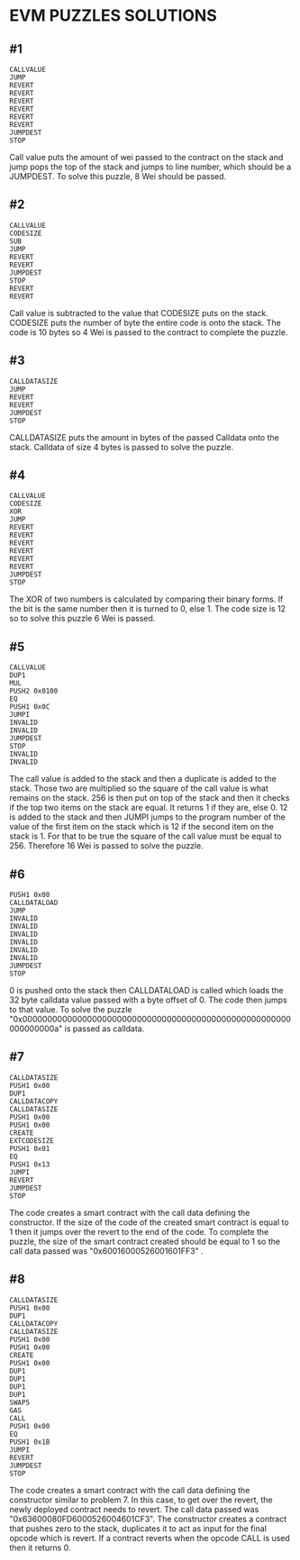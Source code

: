 # EVM PUZZLES SOLUTIONS

## #1

```
CALLVALUE
JUMP
REVERT
REVERT
REVERT
REVERT
REVERT
REVERT
JUMPDEST
STOP
```

Call value puts the amount of wei passed to the contract on the stack and jump pops the top of the stack and jumps to line number, which should be a JUMPDEST. To solve this puzzle, 8 Wei should be passed.

## #2

```
CALLVALUE
CODESIZE
SUB
JUMP
REVERT
REVERT
JUMPDEST
STOP
REVERT
REVERT
```

Call value is subtracted to the value that CODESIZE puts on the stack. CODESIZE puts the number of byte the entire code is onto the stack. The code is 10 bytes so 4 Wei is passed to the contract to complete the puzzle.

## #3

```
CALLDATASIZE
JUMP
REVERT
REVERT
JUMPDEST
STOP
```

CALLDATASIZE puts the amount in bytes of the passed Calldata onto the stack. Calldata of size 4 bytes is passed to solve the puzzle.

## #4

```
CALLVALUE
CODESIZE
XOR
JUMP
REVERT
REVERT
REVERT
REVERT
REVERT
REVERT
JUMPDEST
STOP
```

The XOR of two numbers is calculated by comparing their binary forms. If the bit is the same number then it is turned to 0, else 1. The code size is 12 so to solve this puzzle 6 Wei is passed.

## #5

```
CALLVALUE
DUP1
MUL
PUSH2 0x0100
EQ
PUSH1 0x0C
JUMPI
INVALID
INVALID
JUMPDEST
STOP
INVALID
INVALID
```

The call value is added to the stack and then a duplicate is added to the stack. Those two are multiplied so the square of the call value is what remains on the stack. 256 is then put on top of the stack and then it checks if the top two items on the stack are equal. It returns 1 if they are, else 0. 12 is added to the stack and then JUMPI jumps to the program number of the value of the first item on the stack which is 12 if the second item on the stack is 1. For that to be true the square of the call value must be equal to 256. Therefore 16 Wei is passed to solve the puzzle.

## #6

```
PUSH1 0x00
CALLDATALOAD
JUMP
INVALID
INVALID
INVALID
INVALID
INVALID
INVALID
JUMPDEST
STOP
```

0 is pushed onto the stack then CALLDATALOAD is called which loads the 32 byte calldata value passed with a byte offset of 0. The code then jumps to that value. To solve the puzzle "0x000000000000000000000000000000000000000000000000000000000000000a" is passed as calldata.

## #7

```
CALLDATASIZE
PUSH1 0x00
DUP1
CALLDATACOPY
CALLDATASIZE
PUSH1 0x00
PUSH1 0x00
CREATE
EXTCODESIZE
PUSH1 0x01
EQ
PUSH1 0x13
JUMPI
REVERT
JUMPDEST
STOP
```

The code creates a smart contract with the call data defining the constructor. If the size of the code of the created smart contract is equal to 1 then it jumps over the revert to the end of the code. To complete the puzzle, the size of the smart contract created should be equal to 1 so the call data passed was "0x60016000526001601FF3" .

## #8

```
CALLDATASIZE
PUSH1 0x00
DUP1
CALLDATACOPY
CALLDATASIZE
PUSH1 0x00
PUSH1 0x00
CREATE
PUSH1 0x00
DUP1
DUP1
DUP1
DUP1
SWAP5
GAS
CALL
PUSH1 0x00
EQ
PUSH1 0x1B
JUMPI
REVERT
JUMPDEST
STOP
```

The code creates a smart contract with the call data defining the constructor similar to problem 7. In this case, to get over the revert, the newly deployed contract needs to revert. The call data passed was "0x63600080FD6000526004601CF3". The constructor creates a contract that pushes zero to the stack, duplicates it to act as input for the final opcode which is revert. If a contract reverts when the opcode CALL is used then it returns 0.

